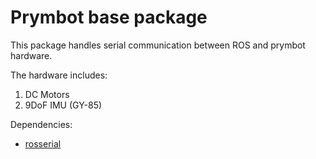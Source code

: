 # Prymbot base package

This package handles serial communication between ROS and prymbot hardware.

The hardware includes:
1. DC Motors
2. 9DoF IMU (GY-85)
<!-- 2. Encoders  -->

Dependencies:
* [rosserial](http://wiki.ros.org/rosserial)